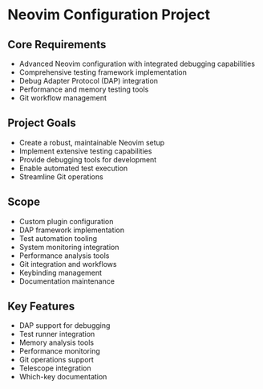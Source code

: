 # Neovim Configuration Project

## Core Requirements
- Advanced Neovim configuration with integrated debugging capabilities
- Comprehensive testing framework implementation
- Debug Adapter Protocol (DAP) integration
- Performance and memory testing tools
- Git workflow management

## Project Goals
- Create a robust, maintainable Neovim setup
- Implement extensive testing capabilities
- Provide debugging tools for development
- Enable automated test execution
- Streamline Git operations

## Scope
- Custom plugin configuration
- DAP framework implementation
- Test automation tooling
- System monitoring integration
- Performance analysis tools
- Git integration and workflows
- Keybinding management
- Documentation maintenance

## Key Features
- DAP support for debugging
- Test runner integration
- Memory analysis tools
- Performance monitoring
- Git operations support
- Telescope integration
- Which-key documentation